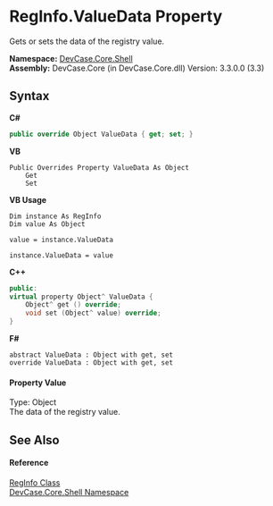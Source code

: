 # RegInfo.ValueData Property 
 

Gets or sets the data of the registry value.

**Namespace:**&nbsp;<a href="N_DevCase_Core_Shell">DevCase.Core.Shell</a><br />**Assembly:**&nbsp;DevCase.Core (in DevCase.Core.dll) Version: 3.3.0.0 (3.3)

## Syntax

**C#**<br />
``` C#
public override Object ValueData { get; set; }
```

**VB**<br />
``` VB
Public Overrides Property ValueData As Object
	Get
	Set
```

**VB Usage**<br />
``` VB Usage
Dim instance As RegInfo
Dim value As Object

value = instance.ValueData

instance.ValueData = value
```

**C++**<br />
``` C++
public:
virtual property Object^ ValueData {
	Object^ get () override;
	void set (Object^ value) override;
}
```

**F#**<br />
``` F#
abstract ValueData : Object with get, set
override ValueData : Object with get, set
```


#### Property Value
Type: Object<br />The data of the registry value.

## See Also


#### Reference
<a href="T_DevCase_Core_Shell_RegInfo">RegInfo Class</a><br /><a href="N_DevCase_Core_Shell">DevCase.Core.Shell Namespace</a><br />